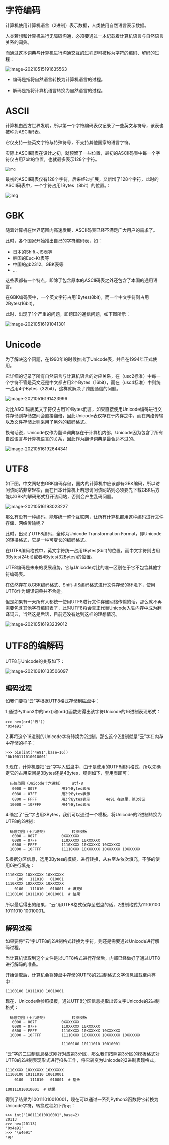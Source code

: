 # 字符编码

计算机使用计算机语言（2进制）表示数据，人类使用自然语言表示数据。

人类若想和计算机进行无障碍沟通，必须要通过一本记载着计算机语言与自然语言关系的词典。

而通过这本词典与计算机进行沟通交互的过程即可被称为字符的编码、解码的过程：

![image-20210515191635563](https://images-1302522496.cos.ap-nanjing.myqcloud.com/img/image-20210515191635563.png)

- 编码是指将自然语言转换为计算机语言的过程。

- 解码是指将计算机语言转换为自然语言的过程。

# ASCII

计算机由西方世界发明，所以第一个字符编码表仅记录了一些英文与符号，该表也被称为ASCII码表。

它仅支持一些英文字符与特殊符号，不支持其他国家的语言字符。

实际上ASCII码表在设计之初，就预留了一些位置，最初的ASCII码表中每一个字符仅占用7bit的位置，也就最多表示128个字符。

<img src="https://images-1302522496.cos.ap-nanjing.myqcloud.com/img/959983303_1611306647533_C4F5712F0B155889FEF52147F58BCEB3.png" alt="img" style="zoom: 80%;" />

最初的ASCII码表仅有128个字符，后来经过扩展，又新增了128个字符，此时的ASCII码表中，一个字符占用1Bytes（8bit）的位置。：

![img](https://images-1302522496.cos.ap-nanjing.myqcloud.com/img/959983303_1611306647767_492C0F933039A07B9D0AC854E7AE3CEF.png)



# GBK

随着计算机在世界范围内高速发展，ASCII码表已经不满足广大用户的需求了。

此时，各个国家开始推出自己的字符编码表，如：

- 日本的Shift-JIS表等
- 韩国的Euc-Kr表等
- 中国的gb2312、GBK表等
- ...

这些表都有一个特点，即除了包含原本的ASCII码表之外还包含了本国的通用语言。

在GBK编码表中，一个英文字符占用1Bytes(8bit)，而一个中文字符则占用2Bytes(16bit)。

此时，出现了1个严重的问题，即跨国的通信问题，如下图所示：

![image-20210516191041301](https://images-1302522496.cos.ap-nanjing.myqcloud.com/img/image-20210516191041301.png)



# Unicode

为了解决这个问题，在1990年的时候推出了Unicode表，并且在1994年正式使用。

它详细的记录了所有自然语言与计算机语言的对应关系，在（usc2标准）中每一个字符不管是英文还是中文都占用2个Bytes（16bit），而在（usc4标准）中则统一占用4个Bytes（32bit），这样就解决了跨国通信的问题。

![image-20210516191423996](https://images-1302522496.cos.ap-nanjing.myqcloud.com/img/image-20210516191423996.png)



对比ASCII码表英文字符仅占用1个Bytes而言，如果直接使用Unicode编码进行文件存储则存储空间会直接翻倍，因此Unicode表仅存在于内存之中，而在网络传输以及文件存储上则采用了另外的编码格式。

换句话说，Unicode仅作为翻译词典存在于计算机内部，Unicode因为包含了所有自然语言与计算机语言的关系，因此作为翻译词典是最合适不过的。

![image-20210516192644341](https://images-1302522496.cos.ap-nanjing.myqcloud.com/img/image-20210516192644341.png)



# UTF8

如下图，中文网站由GBK编码存储，国内的计算机中应该都有GBK编码，所以访问该网站非常轻松，而在日本计算机上若想访问该网站则必须要先下载GBK后方能以GBK的解码形式打开该网站，否则会产生乱码问题。

![image-20210516193023227](https://images-1302522496.cos.ap-nanjing.myqcloud.com/img/image-20210516193023227.png)



那么有没有一种编码，能够统一整个互联网，让所有计算机都用这种编码进行文件存储、网络传输呢？

此时，出现了UTF8编码，全称为Unicode Transformation Format，即Unicode的转换格式，它是一种可变长的编码格式。

在UTF8编码格式中，英文字符统一占用1Bytes(8bit)的位置，而中文字符则占用3Bytes(24bit)或者4Bytes(32Bytes)的位置。

UTF8编码是未来的发展趋势，它与Unicode对比的唯一区别在于它不包含其他字符编码表。

在依然存在以GBK编码格式、Shift-JIS编码格式进行文件存储的环境下，使用UTF8作为翻译词典并不合适。

但是如果有一天所有人都统一使用UTF8进行文件存储网络传输的话，那么就不再需要包含其他字符编码表了，此时UTF8将会真正代替Unicode入驻内存中成为翻译词典，当然这是后话，目前还没有达到这样的理想情况。

![image-20210516193239012](https://images-1302522496.cos.ap-nanjing.myqcloud.com/img/image-20210516193239012.png)





# UTF8的编解码

UTF8与Unicode的关系如下：

![image-20210610133506097](https://images-1302522496.cos.ap-nanjing.myqcloud.com/img/image-20210610133506097.png)



## 编码过程

如我们要将“云”字根据UTF8格式存储到磁盘中：

1.通过Python3中的hex()和ord()函数先得出该字符Unicode的16进制表现形式：

```
>>> hex(ord("云"))
'0x4e91'
```

2.再将这个16进制的Unicode字符转换为2进制，那么这个2进制就是“云”字在内存中存储的样子：

```
>>> bin(int("4e91",base=16))
'0b100111010010001'
```

3.现在，计算机要把“云”字写入磁盘中，由于是使用的UTF8编码格式，所以先确定它的占用空间是3Bytes还是4Bytes，规则如下，套用表即可：

```
  码位范围（Unicode十六进制）    utf-8
   0000 ~ 007F           用1个Bytes表示
   0080 ~ 07FF           用2个Bytes表示
   0800 ~ FFFF           用3个Bytes表示       4e91 在这里，第3分区
  10000 ~ 10FFFF         用4个Bytes表示
```

4.确定了“云”字占用3Bytes，我们可以通过一个模板，将Unicode的2进制转换为UTF8的2进制：

```
  码位范围（十六进制）           转换模板                                
   0000 ~ 007F           0XXXXXXX                                    
   0080 ~ 07FF           110XXXXX 10XXXXXX                           
   0800 ~ FFFF           1110XXXX 10XXXXXX 10XXXXXX                  
  10000 ~ 10FFFF         11110XXX 10XXXXXX 10XXXXXX 10XXXXXX         
```

5.根据分区信息，选用3Bytes的模板，进行转换，从右至左依次填充，不够的使用0进行填充：

```
1110XXXX 10XXXXXX 10XXXXXX
     100   111010   010001
1110XXXX 10XXXXXX 10XXXXXX
    0100   111010   010001  # 填充0
11100100 10111010 10010001  # 结果
```

所以最后得出的结果，“云”用UTF8格式保存至磁盘的话，2进制格式为11100100 10111010 10010001。



## 解码过程

如果要将“云”字UTF8的2进制格式转换为字符，则还是需要通过Unicode进行解码过程。

当计算机读取到这个文件是以UTF8格式进行存储后，内部已经做好了通过UTF8进行解码的准备。

开始读取后，计算机会将硬盘中存储的UTF8的2进制格式文字信息加载至内存中：

```
11100100 10111010 10010001
```

现在，Unicode会参照模板，通过UTF8分区信息提取出该文字Unicode的2进制格式：

```
  码位范围（十六进制）           转换模板                                
   0000 ~ 007F           0XXXXXXX                                    
   0080 ~ 07FF           110XXXXX 10XXXXXX                           
   0800 ~ FFFF           1110XXXX 10XXXXXX 10XXXXXX                  
  10000 ~ 10FFFF         11110XXX 10XXXXXX 10XXXXXX 10XXXXXX         
  
                         11100100 10111010 10010001
```

“云”字的二进制信息格式刚好对应第3分区，那么我们按照第3分区的模板格式对UTF8的2进制表现形式进行掐头工作，将它转变为Unicode的2进制表现格式。

```
1110XXXX 10XXXXXX 10XXXXXX
11100100 10111010 10010001
    0100   111010   010001  # 掐头  
    
100111010010001  # 结果
```

得到了结果为100111010010001，现在可以通过一系列Python3函数将它转换为Unicode字符，转换过程如下所示：

```
>>> int("100111010010001",base=2)
20113
>>> hex(20113)
'0x4e91'
>>> "\u4e91"
'云'
```

